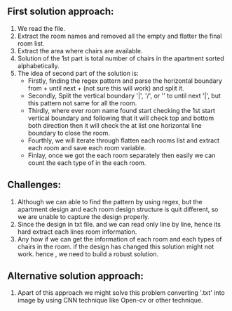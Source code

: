 ## First solution approach:
1. We read the file.
2. Extract the room names and removed all the empty and flatter the final room list.
3. Extract the area where chairs are available.
4. Solution of the 1st part is total number of chairs in the apartment sorted alphabetically.
5. The idea of second part of the solution is:
   - Firstly, finding the regex pattern and parse the horizontal boundary from + until next + (not sure this will work) and split it.
   - Secondly, Split the vertical boundary '|', '/', or '\' to until next '|', but this pattern not same for all the room.
   - Thirdly, where ever room name found start checking the 1st start vertical boundary and following that it will check top and bottom both direction then it will check the at list one horizontal line boundary to close the room.
   - Fourthly, we will iterate through flatten each rooms list and extract each room and save each room variable.
   - Finlay, once we got the each room separately then easily we can count the each type of in the each room.
   
   
## Challenges:
1. Although we can able to find the pattern by using regex, but the apartment design and each room design structure is quit different, so we are unable to capture the design properly.
2. Since the design in txt file. and we can read only line by line, hence its hard extract each lines room information.
3. Any how if we can get the information of each room and each types of chairs in the room. if the design has changed this solution might not work.
hence , we need to build a robust solution.

## Alternative solution approach:
1. Apart of this approach we might solve this problem converting '.txt' into image by using CNN technique like Open-cv or other technique. 
